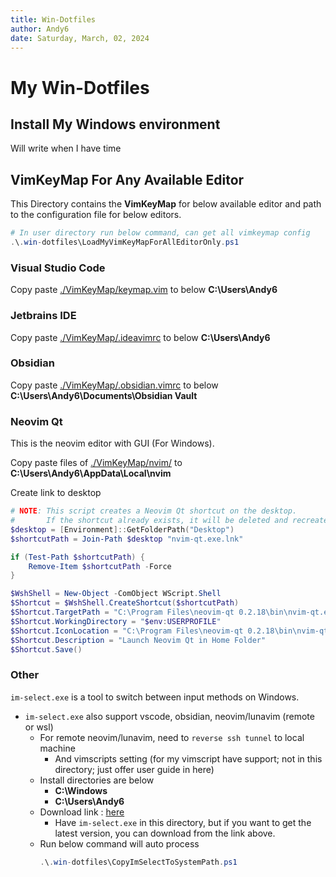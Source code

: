 ```yaml
---
title: Win-Dotfiles
author: Andy6
date: Saturday, March, 02, 2024
---
```


# My Win-Dotfiles

## Install My Windows environment

Will write when I have time

## VimKeyMap For Any Available Editor

This Directory contains the **VimKeyMap** for below available editor
and path to the configuration file for below editors.

```powershell
# In user directory run below command, can get all vimkeymap config
.\.win-dotfiles\LoadMyVimKeyMapForAllEditorOnly.ps1
```

### Visual Studio Code

Copy paste [./VimKeyMap/keymap.vim](./VimKeyMap/keymap.vim) to below **C:\Users\Andy6**

### Jetbrains IDE

Copy paste [./VimKeyMap/.ideavimrc](./VimKeyMap/.ideavimrc) to below **C:\Users\Andy6**

### Obsidian

Copy paste [./VimKeyMap/.obsidian.vimrc](./VimKeyMap/.obsidian.vimrc) to below **C:\Users\Andy6\Documents\Obsidian Vault**

### Neovim Qt

This is the neovim editor with GUI (For Windows).

Copy paste files of [./VimKeyMap/nvim/](./VimKeyMap/nvim/) to **C:\Users\Andy6\AppData\Local\nvim**

Create link to desktop
```powershell
# NOTE: This script creates a Neovim Qt shortcut on the desktop.
#       If the shortcut already exists, it will be deleted and recreated (overwrite behavior).
$desktop = [Environment]::GetFolderPath("Desktop")
$shortcutPath = Join-Path $desktop "nvim-qt.exe.lnk"

if (Test-Path $shortcutPath) {
    Remove-Item $shortcutPath -Force
}

$WshShell = New-Object -ComObject WScript.Shell
$Shortcut = $WshShell.CreateShortcut($shortcutPath)
$Shortcut.TargetPath = "C:\Program Files\neovim-qt 0.2.18\bin\nvim-qt.exe"
$Shortcut.WorkingDirectory = "$env:USERPROFILE"
$Shortcut.IconLocation = "C:\Program Files\neovim-qt 0.2.18\bin\nvim-qt.exe"
$Shortcut.Description = "Launch Neovim Qt in Home Folder"
$Shortcut.Save()
```

### Other

`im-select.exe` is a tool to switch between input methods on Windows.

- `im-select.exe` also support vscode, obsidian, neovim/lunavim (remote or wsl)
  + For remote neovim/lunavim, need to `reverse ssh tunnel` to local machine
    * And vimscripts setting (for my vimscript have support; not in this
    directory; just offer user guide in here)
  + Install directories are below
    * **C:\Windows**
    * **C:\Users\Andy6**
  + Download link : [here](https://github.com/daipeihust/im-select/raw/master/win/out/x86/im-select.exe)
    * Have `im-select.exe` in this directory, but if you want to get the latest version, you can download from the link above.
  + Run below command will auto process
    ```powershell
    .\.win-dotfiles\CopyImSelectToSystemPath.ps1
    ```
